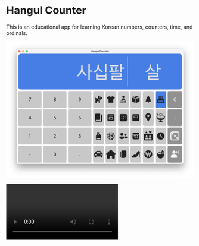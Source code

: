# Hangul Counter

This is an educational app for learning Korean numbers, counters, time, and ordinals.

![screenshot of Mac app](images/Screen%20Shot%202022-07-28%20at%209.18.26%20PM.png)

![video of app](images/2022-07-28_10-49-18.mp4)